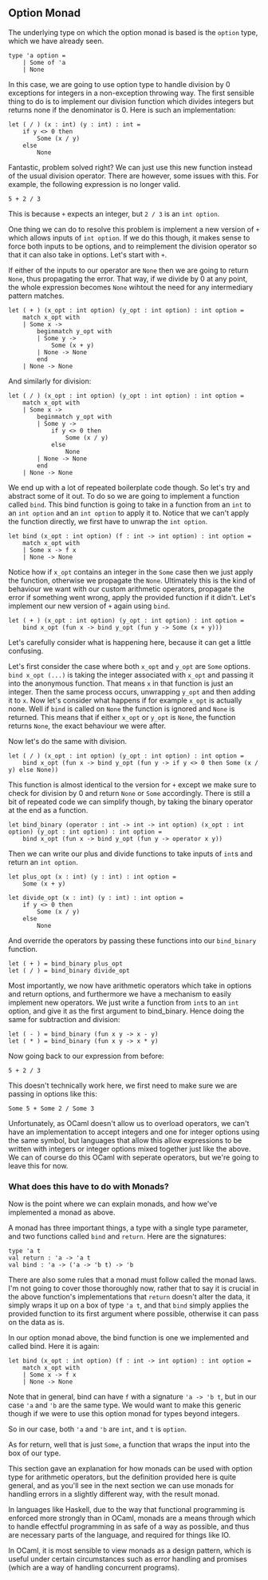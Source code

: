## Option Monad

The underlying type on which the option monad is based is the `option` type, which we have already seen.

```
type 'a option =
    | Some of 'a
    | None
```

In this case, we are going to use option type to handle division by 0 exceptions for integers in a non-exception throwing way. The first sensible thing to do is to implement our division function which divides integers but returns none if the denominator is 0. Here is such an implementation:


```
let ( / ) (x : int) (y : int) : int =
    if y <> 0 then
        Some (x / y)
    else
        None
```

Fantastic, problem solved right? We can just use this new function instead of the usual division operator. There are however, some issues with this. For example, the following expression is no longer valid.

```
5 + 2 / 3
```

This is because `+` expects an integer, but `2 / 3` is an `int option`.

One thing we can do to resolve this problem is implement a new version of `+` which allows inputs of `int option`. If we do this though, it makes sense to force both inputs to be options, and to reimplement the division operator so that it can also take in options. Let's start with `+`.

If either of the inputs to our operator are `None` then we are going to return `None`, thus propagating the error. That way, if we divide by 0 at any point, the whole expression becomes `None` wihtout the need for any intermediary pattern matches.

```
let ( + ) (x_opt : int option) (y_opt : int option) : int option =
    match x_opt with
    | Some x ->
        beginmatch y_opt with
        | Some y ->
            Some (x + y)
        | None -> None
        end
    | None -> None
```

And similarly for division:

```
let ( / ) (x_opt : int option) (y_opt : int option) : int option =
    match x_opt with
    | Some x ->
        beginmatch y_opt with
        | Some y ->
            if y <> 0 then
                Some (x / y)
            else
                None
        | None -> None
        end
    | None -> None
```

We end up with a lot of repeated boilerplate code though. So let's try and abstract some of it out. To do so we are going to implement a function called `bind`. This bind function is going to take in a function from an `int` to an `int option` and an `int option` to apply it to. Notice that we can't apply the function directly, we first have to unwrap the `int option`.

```
let bind (x_opt : int option) (f : int -> int option) : int option =
    match x_opt with
    | Some x -> f x
    | None -> None
```

Notice how if `x_opt` contains an integer in the `Some` case then we just apply the function, otherwise we propagate the `None`. Ultimately this is the kind of behaviour we want with our custom arithmetic operators, propagate the error if something went wrong, apply the provided function if it didn't. Let's implement our new version of `+` again using `bind`.

```
let ( + ) (x_opt : int option) (y_opt : int option) : int option =
    bind x_opt (fun x -> bind y_opt (fun y -> Some (x + y)))
```

Let's carefully consider what is happening here, because it can get a little confusing.

Let's first consider the case where both `x_opt` and `y_opt` are `Some` options. `bind x_opt (...)` is taking the integer associated with `x_opt` and passing it into the anonymous function. That means `x` in that function is just an integer. Then the same process occurs, unwrapping `y_opt` and then adding it to `x`. Now let's consider what happens if for example `x_opt` is actually none. Well if `bind` is called on `None` the function is ignored and `None` is returned. This means that if either `x_opt` or `y_opt` is `None`, the function returns `None`, the exact behaviour we were after.

Now let's do the same with division.

```
let ( / ) (x_opt : int option) (y_opt : int option) : int option =
    bind x_opt (fun x -> bind y_opt (fun y -> if y <> 0 then Some (x / y) else None))
```

This function is almost identical to the version for `+` except we make sure to check for division by 0 and return `None` or `Some` accordingly. There is still a bit of repeated code we can simplify though, by taking the binary operator at the end as a function.

```
let bind_binary (operator : int -> int -> int option) (x_opt : int option) (y_opt : int option) : int option =
    bind x_opt (fun x -> bind y_opt (fun y -> operator x y))
```

Then we can write our plus and divide functions to take inputs of `int`s and return an `int option`.

```
let plus_opt (x : int) (y : int) : int option =
    Some (x + y)
```

```
let divide_opt (x : int) (y : int) : int option =
    if y <> 0 then
        Some (x / y)
    else
        None
```

And override the operators by passing these functions into our `bind_binary` function.

```
let ( + ) = bind_binary plus_opt
let ( / ) = bind_binary divide_opt
```

Most importantly, we now have arithmetic operators which take in options and return options, and furthermore we have a mechanism to easily implement new operators. We just write a function from `int`s to an `int` option, and give it as the first argument to bind_binary. Hence doing the same for subtraction and division:

```
let ( - ) = bind_binary (fun x y -> x - y)
let ( * ) = bind_binary (fun x y -> x * y)
```

Now going back to our expression from before:

```
5 + 2 / 3
```

This doesn't technically work here, we first need to make sure we are passing in options like this:

```
Some 5 + Some 2 / Some 3
```

Unfortunately, as OCaml doesn't allow us to overload operators, we can't have an implementation to accept integers and one for integer options using the same symbol, but languages that allow this allow expressions to be written with integers or integer options mixed together just like the above. We can of course do this OCaml with seperate operators, but we're going to leave this for now.

### What does this have to do with Monads?

Now is the point where we can explain monads, and how we've implemented a monad as above.

A monad has three important things, a type with a single type parameter, and two functions called `bind` and `return`. Here are the signatures:

```
type 'a t
val return : 'a -> 'a t
val bind : 'a -> ('a -> 'b t) -> 'b
```

There are also some rules that a monad must follow called the monad laws. I'm not going to cover those thoroughly now, rather that to say it is crucial in the above function's implementations that `return` doesn't alter the data, it simply wraps it up on a box of type `'a t`, and that `bind` simply applies the provided function to its first argument where possible, otherwise it can pass on the data as is.

In our option monad above, the bind function is one we implemented and called bind. Here it is again:

```
let bind (x_opt : int option) (f : int -> int option) : int option =
    match x_opt with
    | Some x -> f x
    | None -> None
```

Note that in general, bind can have `f` with a signature `'a -> 'b t`, but in our case `'a` and `'b` are the same type. We would want to make this generic though if we were to use this option monad for types beyond integers.

So in our case, both `'a` and `'b` are `int`, and `t` is `option`.

As for return, well that is just `Some`, a function that wraps the input into the box of our type.

This section gave an explanation for how monads can be used with option type for arithmetic operators, but the definition provided here is quite general, and as you'll see in the next section we can use monads for handling errors in a slightly different way, with the result monad.

In languages like Haskell, due to the way that functional programming is enforced more strongly than in OCaml, monads are a means through which to handle effectful programming in as safe of a way as possible, and thus are necessary parts of the language, and required for things like IO.

In OCaml, it is most sensible to view monads as a design pattern, which is useful under certain circumstances such as error handling and promises (which are a way of handling concurrent programs).